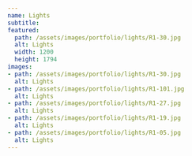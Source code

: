 ```yaml
---
name: Lights 
subtitle:
featured:
  path: /assets/images/portfolio/lights/R1-30.jpg
  alt: Lights
  width: 1200
  height: 1794
images:
- path: /assets/images/portfolio/lights/R1-30.jpg
  alt: Lights
- path: /assets/images/portfolio/lights/R1-101.jpg
  alt: Lights
- path: /assets/images/portfolio/lights/R1-27.jpg
  alt: Lights
- path: /assets/images/portfolio/lights/R1-19.jpg
  alt: Lights
- path: /assets/images/portfolio/lights/R1-05.jpg
  alt: Lights
---
```

